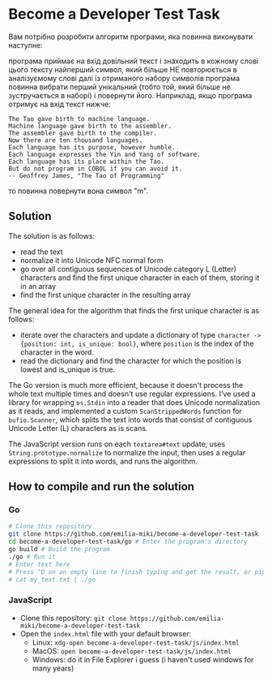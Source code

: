 # Become a Developer Test Task

Вам потрібно розробити алгоритм програми, яка повинна виконувати наступне:

програма приймає на вхід довільний текст і знаходить в кожному слові цього тексту найперший символ, який більше НЕ повторюється в аналізуємому слові
далі із отриманого набору символів програма повинна вибрати перший унікальний (тобто той, який більше не зустручається в наборі) і повернути його.
Наприклад, якщо програма отримує на вхід текст нижче:

```
The Tao gave birth to machine language.
Machine language gave birth to the assembler.
The assembler gave birth to the compiler.
Now there are ten thousand languages.
Each language has its purpose, however humble.
Each language expresses the Yin and Yang of software.
Each language has its place within the Tao.
But do not program in COBOL if you can avoid it.
-- Geoffrey James, "The Tao of Programming"
```

то повинна повернути вона символ "m".

## Solution

The solution is as follows:
- read the text
- normalize it into Unicode NFC normal form
- go over all contiguous sequences of Unicode category L (Letter) characters and
  find the first unique character in each of them, storing it in an array
- find the first unique character in the resulting array

The general idea for the algorithm that finds the first unique character is as follows:
- iterate over the characters and update a dictionary of type
  ```character -> {position: int, is_unique: bool}```,
  where ```position``` is the index of the character in the word.
- read the dictionary and find the character for which the position is lowest and is_unique is true.

The Go version is much more efficient, because it doesn't process the whole text
multiple times and doesn't use regular expressions. I've used a library
for wrapping ```os.Stdin``` into a reader that does Unicode normalization as it
reads, and implemented a custom ```ScanStrippedWords``` function for
```bufio.Scanner```, which splits the text into words that consist of contiguous
Unicode Letter (L) characters as is scans.

The JavaScript version runs on each ```textarea#text``` update, uses
```String.prototype.normalize``` to normalize the input, then uses a regular
expressions to split it into words, and runs the algorithm.

## How to compile and run the solution

### Go

```bash
# Clone this repository
git clone https://github.com/emilia-miki/become-a-developer-test-task
cd become-a-developer-test-task/go # Enter the program's directory
go build # Build the program
./go # Run it
# Enter text here
# Press ^D on an empty line to finish typing and get the result, or pipe a file:
# cat my_text.txt | ./go
```

### JavaScript

- Clone this repository: ```git clone https://github.com/emilia-miki/become-a-developer-test-task```
- Open the ```index.html``` file with your default browser:
  - Linux: ```xdg-open become-a-developer-test-task/js/index.html```
  - MacOS: ```open become-a-developer-test-task/js/index.html```
  - Windows: do it in File Explorer i guess (i haven't used windows for many years)
